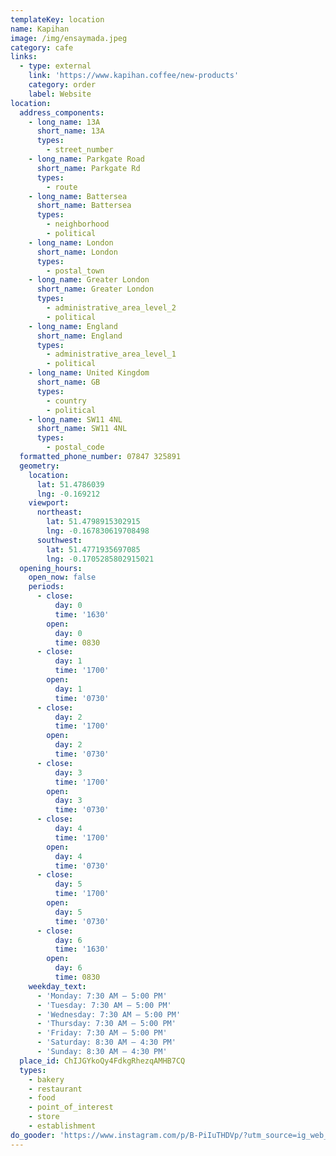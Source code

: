 ```yaml
---
templateKey: location
name: Kapihan
image: /img/ensaymada.jpeg
category: cafe
links:
  - type: external
    link: 'https://www.kapihan.coffee/new-products'
    category: order
    label: Website
location:
  address_components:
    - long_name: 13A
      short_name: 13A
      types:
        - street_number
    - long_name: Parkgate Road
      short_name: Parkgate Rd
      types:
        - route
    - long_name: Battersea
      short_name: Battersea
      types:
        - neighborhood
        - political
    - long_name: London
      short_name: London
      types:
        - postal_town
    - long_name: Greater London
      short_name: Greater London
      types:
        - administrative_area_level_2
        - political
    - long_name: England
      short_name: England
      types:
        - administrative_area_level_1
        - political
    - long_name: United Kingdom
      short_name: GB
      types:
        - country
        - political
    - long_name: SW11 4NL
      short_name: SW11 4NL
      types:
        - postal_code
  formatted_phone_number: 07847 325891
  geometry:
    location:
      lat: 51.4786039
      lng: -0.169212
    viewport:
      northeast:
        lat: 51.4798915302915
        lng: -0.167830619708498
      southwest:
        lat: 51.4771935697085
        lng: -0.1705285802915021
  opening_hours:
    open_now: false
    periods:
      - close:
          day: 0
          time: '1630'
        open:
          day: 0
          time: 0830
      - close:
          day: 1
          time: '1700'
        open:
          day: 1
          time: '0730'
      - close:
          day: 2
          time: '1700'
        open:
          day: 2
          time: '0730'
      - close:
          day: 3
          time: '1700'
        open:
          day: 3
          time: '0730'
      - close:
          day: 4
          time: '1700'
        open:
          day: 4
          time: '0730'
      - close:
          day: 5
          time: '1700'
        open:
          day: 5
          time: '0730'
      - close:
          day: 6
          time: '1630'
        open:
          day: 6
          time: 0830
    weekday_text:
      - 'Monday: 7:30 AM – 5:00 PM'
      - 'Tuesday: 7:30 AM – 5:00 PM'
      - 'Wednesday: 7:30 AM – 5:00 PM'
      - 'Thursday: 7:30 AM – 5:00 PM'
      - 'Friday: 7:30 AM – 5:00 PM'
      - 'Saturday: 8:30 AM – 4:30 PM'
      - 'Sunday: 8:30 AM – 4:30 PM'
  place_id: ChIJGYkoQy4FdkgRhezqAMHB7CQ
  types:
    - bakery
    - restaurant
    - food
    - point_of_interest
    - store
    - establishment
do_gooder: 'https://www.instagram.com/p/B-PiIuTHDVp/?utm_source=ig_web_copy_link'
---
```

